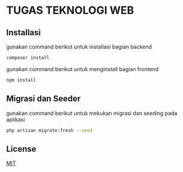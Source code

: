 # TUGAS TEKNOLOGI WEB

## Installasi
gunakan command berikut untuk installasi bagian backend
```bash
composer install
```

gunakan command berikut untuk menginstall bagian frontend
```bash
npm install
```

## Migrasi dan Seeder
gunakan command berikut untuk mekukan migrasi dan seeding pada aplikasi
```bash
php artisan migrate:fresh --seed
```

## License
[MIT](https://choosealicense.com/licenses/mit/)
